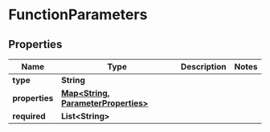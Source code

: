 

# FunctionParameters


## Properties

| Name | Type | Description | Notes |
|------------ | ------------- | ------------- | -------------|
|**type** | **String** |  |  |
|**properties** | [**Map&lt;String, ParameterProperties&gt;**](ParameterProperties.md) |  |  |
|**required** | **List&lt;String&gt;** |  |  |



